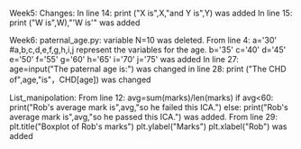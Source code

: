 Week5:
Changes: In line 14: print ("X is",X,"and Y is",Y) was added
In line 15: print ("W is",W),"'W is'" was added


Week6:
paternal_age.py:
variable N=10 was deleted.
From line 4: a='30' #a,b,c,d,e,f,g,h,i,j represent the variables for the age.
                    b='35'
                    c='40'
                    d='45'
                    e='50'
                    f='55'
                    g='60'
                    h='65'
                    i='70'
                    j='75' was added
In line 27: age=input("The paternal age is:") was changed
in line 28: print ("The CHD of",age,"is"，CHD[age]) was changed

List_manipolation:
From line 12: avg=sum(marks)/len(marks)
                      if avg<60:
                         print("Rob's average mark is",avg,"so he failed this ICA.")
                      else:
                         print("Rob's average mark is",avg,"so he passed this ICA.")
                      was added.
From line 29: plt.title("Boxplot of Rob's marks")
                      plt.ylabel("Marks")
                      plt.xlabel("Rob") was added


